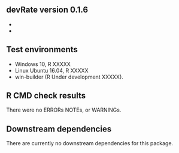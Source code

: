 ## devRate version 0.1.6
* 
* 

## Test environments
* Windows 10, R XXXXX
* Linux Ubuntu 16.04, R XXXXX
* win-builder (R Under development XXXXX).

## R CMD check results
There were no ERRORs NOTEs, or WARNINGs. 

## Downstream dependencies
There are currently no downstream dependencies for this package.

